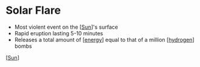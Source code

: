 # Solar Flare

- Most violent event on the [[Sun]]'s surface
- Rapid eruption lasting 5-10 minutes
- Releases a total amount of [[energy]] equal to that of a million [[hydrogen]] bombs

[[Sun]]

[//begin]: # "Autogenerated link references for markdown compatibility"
[Sun]: sun "Sun"
[energy]: energy "Energy"
[hydrogen]: hydrogen "Hydrogen"
[//end]: # "Autogenerated link references"